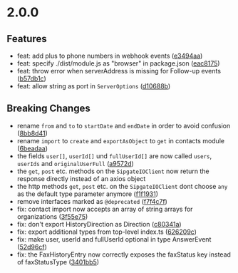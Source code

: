 # 2.0.0

## Features

- feat: add plus to phone numbers in webhook events ([e3494aa](https://github.com/sipgate-io/sipgateio-node/commit/e3494aa))
- feat: specify ./dist/module.js as "browser" in package.json ([eac8175](https://github.com/sipgate-io/sipgateio-node/commit/eac8175))
- feat: throw error when serverAddress is missing for Follow-up events ([b57db1c](https://github.com/sipgate-io/sipgateio-node/commit/b57db1c))
- feat: allow string as port in `ServerOptions` ([d10688b](https://github.com/sipgate-io/sipgateio-node/commit/d10688be98da96c0963558836b03e3678f9da9be))

## Breaking Changes

- rename `from` and `to` to `startDate` and `endDate` in order to avoid confusion ([8bb8d41](https://github.com/sipgate-io/sipgateio-node/commit/8bb8d410f6d1a5810a6d74631ef0a99e61e9a97d))
- rename `import` to `create` and `exportAsObject` to `get` in contacts module ([6beadaa](https://github.com/sipgate-io/sipgateio-node/commit/6beadaaccf33df100564d9f78366191d5d675848))
- the fields `user[]`, `userId[]` und `fullUserId[]` are now called `users`, `userIds` and `originalUserFull` ([a9572d](https://github.com/sipgate-io/sipgateio-node/commit/a9572df5359a81a491f9c2dfcfbbb1c7c5037766))
- the `get`, `post` etc. methods on the `SipgateIOClient` now return the response directly instead of an axios object
- the http methods `get`, `post` etc. on the `SipgateIOClient` dont choose `any` as the default type parameter anymore ([f1f1931](https://github.com/sipgate-io/sipgateio-node/commit/f1f1931d9b379f34aa3cda02da81c94454a5b542))
- remove interfaces marked as `@deprecated` ([f7f4c7f](https://github.com/sipgate-io/sipgateio-node/commit/f7f4c7f723428d3b5803732f8f8e60c35b73f919))
- fix: contact import now accepts an array of string arrays for organizations ([3f55e75](https://github.com/sipgate-io/sipgateio-node/commit/3f55e75))
- fix: don't export HistoryDirection as Direction ([c80341a](https://github.com/sipgate-io/sipgateio-node/commit/c80341a))
- fix: export additional types from top-level index.ts ([626209c](https://github.com/sipgate-io/sipgateio-node/commit/626209c))
- fix: make user, userId and fullUserId optional in type AnswerEvent ([52d96cf](https://github.com/sipgate-io/sipgateio-node/commit/52d96cf))
- fix: the FaxHistoryEntry now correctly exposes the faxStatus key instead of faxStatusType ([3401bb5](https://github.com/sipgate-io/sipgateio-node/commit/3401bb5))
